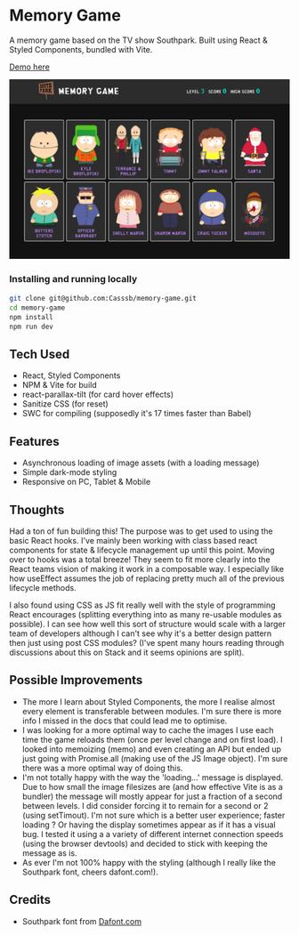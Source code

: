 # Memory Game

A memory game based on the TV show Southpark. Built using React & Styled Components, bundled with Vite. 

[Demo here](https://southparkmemorygame.netlify.app/)

![Image of live version](./public/spscreenshot.png)

### Installing and running locally

```bash
git clone git@github.com:Casssb/memory-game.git
cd memory-game
npm install
npm run dev
```

## Tech Used
* React, Styled Components
* NPM & Vite for build
* react-parallax-tilt (for card hover effects)
* Sanitize CSS (for reset)
* SWC for compiling (supposedly it's 17 times faster than Babel)

## Features
* Asynchronous loading of image assets (with a loading message)
* Simple dark-mode styling
* Responsive on PC, Tablet & Mobile

## Thoughts
Had a ton of fun building this! The purpose was to get used to using the basic React hooks. I've mainly been working with class based react components for state & lifecycle management up until this point. Moving over to hooks was a total breeze! They seem to fit more clearly into the React teams vision of making it work in a composable way. I especially like how useEffect assumes the job of replacing pretty much all of the previous lifecycle methods.

I also found using CSS as JS fit really well with the style of programming React encourages (splitting everything into as many re-usable modules as possible). I can see how well this sort of structure would scale with a larger team of developers although I can't see why it's a better design pattern then just using post CSS modules? (I've spent many hours reading through discussions about this on Stack and it seems opinions are split).

## Possible Improvements
* The more I learn about Styled Components, the more I realise almost every element is transferable between modules. I'm sure there is more info I missed in the docs that could lead me to optimise.
* I was looking for a more optimal way to cache the images I use each time the game reloads them (once per level change and on first load). I looked into memoizing (memo) and even creating an API but ended up just going with Promise.all (making use of the JS Image object). I'm sure there was a more optimal way of doing this.
* I'm not totally happy with the way the 'loading...' message is displayed. Due to how small the image filesizes are (and how effective Vite is as a bundler) the message will mostly appear for just a fraction of a second between levels. I did consider forcing it to remain for a second or 2 (using setTimout). I'm not sure which is a better user experience; faster loading ? Or having the display sometimes appear as if it has a visual bug. I tested it using a a variety of different internet connection speeds (using the browser devtools) and decided to stick with keeping the message as is.
* As ever I'm not 100% happy with the styling (although I really like the Southpark font, cheers dafont.com!).

## Credits
* Southpark font from [Dafont.com](https://www.dafont.com/southpark.font)


